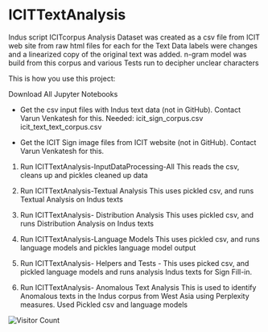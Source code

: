 # ICITTextAnalysis
Indus script ICITcorpus Analysis
Dataset was created as a csv file from ICIT web site from raw html files for each for the Text Data labels were changes and a linearized copy of the original text was added. n-gram model was build from this corpus and various Tests run to decipher unclear characters
 
 This is how you use this project:
 
 Download All Jupyter Notebooks
 - Get the csv input files with Indus text data (not in GitHub). Contact Varun Venkatesh for this.
 Needed:
   icit_sign_corpus.csv
   icit_text_text_corpus.csv
 
 - Get the ICIT Sign image files from ICIT website (not in GitHub). Contact Varun Venkatesh for this.
 
 1) Run ICITTextAnalysis-InputDataProcessing-All
 This reads the csv, cleans up and pickles cleaned up data
 
 2) Run ICITTextAnalysis-Textual Analysis
  This uses pickled csv, and runs Textual Analysis on Indus texts
  
 3) Run ICITTextAnalysis- Distribution Analysis
 This uses pickled csv, and runs Distribution Analysis on Indus texts
 
 4) Run ICITTextAnalysis-Language Models
 This uses pickled csv, and runs language models and pickles language model output
 
 5) Run ICITTextAnalysis- Helpers and Tests -
 This uses picked csv,  and pickled language models and runs analysis Indus texts for Sign Fill-in.
 
 6) Run ICITTextAnalysis- Anomalous Text Analysis
 This is used to identify Anomalous texts in the Indus corpus from West Asia using Perplexity measures. Used Pickled csv and language models
 
 ![Visitor Count](https://profile-counter.glitch.me/varundataquest/count.svg)
